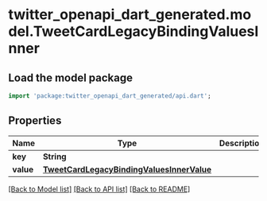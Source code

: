 # twitter_openapi_dart_generated.model.TweetCardLegacyBindingValuesInner

## Load the model package
```dart
import 'package:twitter_openapi_dart_generated/api.dart';
```

## Properties
Name | Type | Description | Notes
------------ | ------------- | ------------- | -------------
**key** | **String** |  | 
**value** | [**TweetCardLegacyBindingValuesInnerValue**](TweetCardLegacyBindingValuesInnerValue.md) |  | 

[[Back to Model list]](../README.md#documentation-for-models) [[Back to API list]](../README.md#documentation-for-api-endpoints) [[Back to README]](../README.md)


